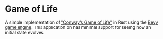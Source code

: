 # Game of Life

A simple implementation of ["Conway's Game of Life"] in Rust using the
[Bevy game engine]. This application on has minimal support for seeing how an
initial state evolves.

["Conway's Game of Life"]: https://en.wikipedia.org/wiki/Conway%27s_Game_of_Life
[Bevy game engine]: https://bevyengine.org

